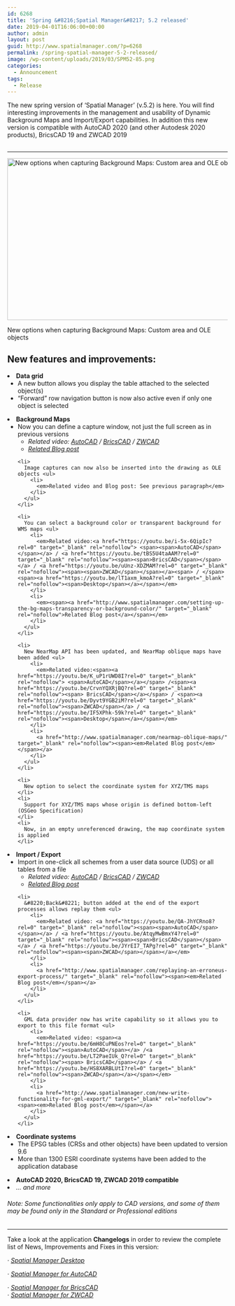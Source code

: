 ```yaml
---
id: 6268
title: 'Spring &#8216;Spatial Manager&#8217; 5.2 released'
date: 2019-04-01T16:06:00+00:00
author: admin
layout: post
guid: http://www.spatialmanager.com/?p=6268
permalink: /spring-spatial-manager-5-2-released/
image: /wp-content/uploads/2019/03/SPM52-85.png
categories:
  - Announcement
tags:
  - Release
---
```

<p>
  The new spring version of &#8216;Spatial Manager&#8217; (v.5.2) is here. You will find interesting improvements in the management and usability of Dynamic Background Maps and Import/Export capabilities. In addition this new version is compatible with AutoCAD 2020 (and other Autodesk 2020 products), BricsCAD 19 and ZWCAD 2019
</p>

<p>
  <!--more-->
</p>

<h2>
</h2>

* * *

<div>
  <a href="http://www.spatialmanager.com/wp-content/uploads/2019/03/NewCaptureWindow.png" target="_blank" rel="nofollow"><img src="http://www.spatialmanager.com/wp-content/uploads/2019/03/NewCaptureWindow-1024x606.png" alt="New options when capturing Background Maps: Custom area and OLE objects" width="625" height="370" srcset="http://www.spatialmanager.com/wp-content/uploads/2019/03/NewCaptureWindow-1024x606.png 1024w, http://www.spatialmanager.com/wp-content/uploads/2019/03/NewCaptureWindow-300x177.png 300w, http://www.spatialmanager.com/wp-content/uploads/2019/03/NewCaptureWindow-768x454.png 768w, http://www.spatialmanager.com/wp-content/uploads/2019/03/NewCaptureWindow-624x369.png 624w, http://www.spatialmanager.com/wp-content/uploads/2019/03/NewCaptureWindow.png 1390w" sizes="(max-width: 625px) 100vw, 625px" /></a>
  
  <p>
    New options when capturing Background Maps: Custom area and OLE objects
  </p>
</div>

<h2>
</h2>

<h2>
  <span>New features and improvements:</span>
</h2>

<li>
  <span><strong>Data grid</strong></span> <ul>
    <li>
      A new button allows you display the table attached to the selected object(s)
    </li>
    <li>
      &#8220;Forward&#8221; row navigation button is now also active even if only one object is selected
    </li>
  </ul>
</li>

<li>
  <strong><span>Background Maps</span></strong> <ul>
    <li>
      Now you can define a capture window, not just the full screen as in previous versions <ul>
        <li>
          <em>Related video: <span><a href="https://youtu.be/ovgiZP9VSFU?rel=0" target="_blank" rel="nofollow"><span>AutoCAD</span></a> / <a href="https://youtu.be/K5iu7LWB_Xk?rel=0" target="_blank" rel="nofollow"><span>BricsCAD</span></a> / <a href="https://youtu.be/tN2SZD_hx0o?rel=0" target="_blank" rel="nofollow"><span>ZWCAD</span></a></span></em>
        </li>
        <li>
          <a href="http://www.spatialmanager.com/custom-areas-and-ole-objects-when-snapshoting/" target="_blank" rel="nofollow"><span><em>Related Blog post</em></span></a>
        </li>
      </ul>
    </li>
    
    <li>
      Image captures can now also be inserted into the drawing as OLE objects <ul>
        <li>
          <em>Related video and Blog post: See previous paragraph</em>
        </li>
      </ul>
    </li>
    
    <li>
      You can select a background color or transparent background for WMS maps <ul>
        <li>
          <em>Related video:<a href="https://youtu.be/i-5x-6QipIc?rel=0" target="_blank" rel="nofollow"> <span><span>AutoCAD</span></span></a> / <a href="https://youtu.be/tBS5U4taAAM?rel=0" target="_blank" rel="nofollow"><span><span>BricsCAD</span></span></a> / <a href="https://youtu.be/uUnz-XDZMAM?rel=0" target="_blank" rel="nofollow"><span><span>ZWCAD</span></span></a><span> / </span><span><a href="https://youtu.be/lT1axm_kmoA?rel=0" target="_blank" rel="nofollow"><span>Desktop</span></a></span></em>
        </li>
        <li>
          <em><span><a href="http://www.spatialmanager.com/setting-up-the-bg-maps-transparency-or-background-color/" target="_blank" rel="nofollow">Related Blog post</a></span></em>
        </li>
      </ul>
    </li>
    
    <li>
      New NearMap API has been updated, and NearMap oblique maps have been added <ul>
        <li>
          <em>Related video:<span><a href="https://youtu.be/K_uP1rUWD8I?rel=0" target="_blank" rel="nofollow"> <span>AutoCAD</span></a></span> /<span><a href="https://youtu.be/CrvnYQXRjBQ?rel=0" target="_blank" rel="nofollow"><span> BricsCAD</span></a></span> / <span><a href="https://youtu.be/Dyvt9YGB2iM?rel=0" target="_blank" rel="nofollow"><span>ZWCAD</span></a> / <a href="https://youtu.be/IF5XPhk-59k?rel=0" target="_blank" rel="nofollow"><span>Desktop</span></a></span></em>
        </li>
        <li>
          <a href="http://www.spatialmanager.com/nearmap-oblique-maps/" target="_blank" rel="nofollow"><span><em>Related Blog post</em></span></a>
        </li>
      </ul>
    </li>
    
    <li>
      New option to select the coordinate system for XYZ/TMS maps
    </li>
    <li>
      Support for XYZ/TMS maps whose origin is defined bottom-left (OSGeo Specification)
    </li>
    <li>
      Now, in an empty unreferenced drawing, the map coordinate system is applied
    </li>
  </ul>
</li>

<li>
  <span><strong>Import / Export</strong></span> <ul>
    <li>
      Import in one-click all schemes from a user data source (UDS) or all tables from a file <ul>
        <li>
          <em>Related video: <a href="https://youtu.be/ELLN_nnYZZE?rel=0" target="_blank" rel="nofollow"><span><span>AutoCAD</span></span></a> / <a href="https://youtu.be/3wcGSjOYRK4?rel=0" target="_blank" rel="nofollow"><span><span>BricsCAD</span></span></a> / <a href="https://youtu.be/L-F0GLc_HBs?rel=0" target="_blank" rel="nofollow"><span><span>ZWCAD</span></span></a></em>
        </li>
        <li>
          <span><em><a href="http://www.spatialmanager.com/now-also-import-all-tables-from-udss-or-files/" target="_blank" rel="nofollow">Related Blog post</a></em></span>
        </li>
      </ul>
    </li>
    
    <li>
      &#8220;Back&#8221; button added at the end of the export processes allows replay them <ul>
        <li>
          <em>Related video: <a href="https://youtu.be/QA-JhYCRno8?rel=0" target="_blank" rel="nofollow"><span><span>AutoCAD</span></span></a> / <a href="https://youtu.be/AtqyMwBmxY4?rel=0" target="_blank" rel="nofollow"><span><span>BricsCAD</span></span></a> / <a href="https://youtu.be/JYrEI7_TAPg?rel=0" target="_blank" rel="nofollow"><span><span>ZWCAD</span></span></a></em>
        </li>
        <li>
          <a href="http://www.spatialmanager.com/replaying-an-erroneus-export-process/" target="_blank" rel="nofollow"><span><em>Related Blog post</em></span></a>
        </li>
      </ul>
    </li>
    
    <li>
      GML data provider now has write capability so it allows you to export to this file format <ul>
        <li>
          <em>Related video: <span><a href="https://youtu.be/6mH8CuPNEos?rel=0" target="_blank" rel="nofollow"><span>AutoCAD</span></a> /<a href="https://youtu.be/LT2PaeIUk_Q?rel=0" target="_blank" rel="nofollow"><span> BricsCAD</span></a> / <a href="https://youtu.be/HS8XARBLUtI?rel=0" target="_blank" rel="nofollow"><span>ZWCAD</span></a></span></em>
        </li>
        <li>
          <a href="http://www.spatialmanager.com/new-write-functionality-for-gml-export/" target="_blank" rel="nofollow"><span><em>Related Blog post</em></span></a>
        </li>
      </ul>
    </li>
  </ul>
</li>

<li>
  <span><strong>Coordinate systems</strong></span> <ul>
    <li>
      The EPSG tables (CRSs and other objects) have been updated to version 9.6
    </li>
    <li>
      More than 1300 ESRI coordinate systems have been added to the application database
    </li>
  </ul>
</li>

<li>
  <strong><span>AutoCAD 2020, BricsCAD 19, ZWCAD 2019 compatible</span></strong>
</li>
<li>
  <em>&#8230; and more</em>
</li>

###### _Note: Some functionalities only apply to CAD versions, and some of them may be found only in the Standard or Professional editions_

<h2>
</h2>

* * *

Take a look at the application **Changelogs** in order to review the complete list of News, Improvements and Fixes in this version:

_· <a href="http://wiki.spatialmanager.com/index.php/Spatial_Manager_Desktop%E2%84%A2_Changelog" target="_blank" rel="nofollow">Spatial Manager Desktop</a>_
  
 _· <a href="http://wiki.spatialmanager.com/index.php/Spatial_Manager%E2%84%A2_for_AutoCAD_Changelog" target="_blank" rel="nofollow">Spatial Manager for AutoCAD</a>_
  
 _· <a href="http://wiki.spatialmanager.com/index.php/Spatial_Manager%E2%84%A2_for_BricsCAD_Changelog" target="_blank" rel="nofollow">Spatial Manager for BricsCAD<br /> </a>· <a href="http://wiki.spatialmanager.com/index.php/Spatial_Manager%E2%84%A2_for_ZWCAD_Changelog" target="_blank" rel="nofollow">Spatial Manager for ZWCAD</a>_